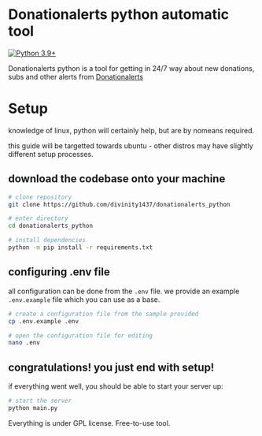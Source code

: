 # Donationalerts python automatic tool
[![Python 3.9+](https://img.shields.io/badge/python-3.9+-blue.svg)](https://www.python.org/downloads/)

Donationalerts python is a tool for getting in 24/7 way about new donations, subs and other alerts from <a href="https://www.donationalerts.com/">Donationalerts</a> 

# Setup
knowledge of linux, python will certainly help, but are by nomeans required.

this guide will be targetted towards ubuntu - other distros may have slightly different setup processes.

## download the codebase onto your machine
```sh
# clone repository
git clone https://github.com/divinity1437/donationalerts_python

# enter directory
cd donationalerts_python

# install dependencies
python -m pip install -r requirements.txt
```

## configuring .env file
all configuration can be done from the
`.env` file. we provide an example `.env.example` file which you can use as a base.
```sh
# create a configuration file from the sample provided
cp .env.example .env

# open the configuration file for editing
nano .env
```

## congratulations! you just end with setup! 
if everything went well, you should be able to start your server up:

```sh
# start the server
python main.py
```

Everything is under GPL license. Free-to-use tool.
